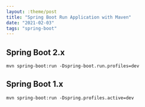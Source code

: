 ```yaml
---
layout: :theme/post
title: "Spring Boot Run Application with Maven"
date: "2021-02-03"
tags: "spring-boot"
---
```


## Spring Boot 2.x

```text
mvn spring-boot:run -Dspring-boot.run.profiles=dev
```

## Spring Boot 1.x

```text
mvn spring-boot:run -Dspring.profiles.active=dev
```
